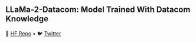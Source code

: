 ## LLaMa-2-Datacom: Model Trained With Datacom Knowledge


<p align="left">
🤗 <a href="https://huggingface.co/engkufizz" target="_blank">HF Repo</a> • 🐦 <a href="https://twitter.com/engkufizz" target="_blank">Twitter</a>  <br>
</p>
